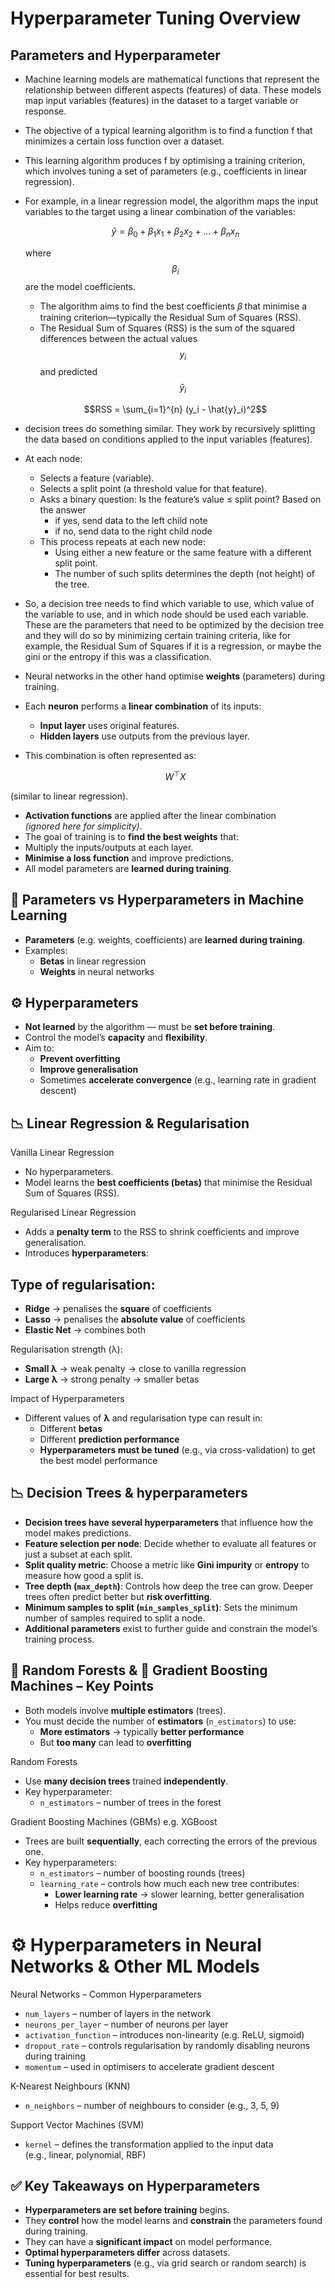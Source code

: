 # Hyperparameter Tuning Overview

## Parameters and Hyperparameter
- Machine learning models are mathematical functions that represent the relationship between different aspects (features) of data. These models map input variables (features) in the dataset to a target variable or response.
- The objective of a typical learning algorithm is to find a function f that minimizes a certain loss function over a dataset.
- This learning algorithm produces f by optimising a training criterion, which involves tuning a set of parameters (e.g., coefficients in linear regression).
- For example, in a linear regression model, the algorithm maps the input variables to the target using a linear combination of the variables:

  $$\hat{y} = \beta_0 + \beta_1 x_1 + \beta_2 x_2 + \dots + \beta_n x_n$$

  where $$\beta_i$$ are the model coefficients.
  - The algorithm aims to find the best coefficients 𝛽 that minimise a training criterion—typically the Residual Sum of Squares (RSS).
  - The Residual Sum of Squares (RSS) is the sum of the squared differences between the actual values $$y_i$$ and predicted $$\hat{y}_i$$

  $$RSS = \sum_{i=1}^{n} (y_i - \hat{y}_i)^2$$

- decision trees do something similar. They work by recursively splitting the data based on conditions applied to the input variables (features).
- At each node:
  - Selects a feature (variable).
  - Selects a split point (a threshold value for that feature).
  - Asks a binary question: Is the feature’s value ≤ split point? Based on the answer
    - if yes, send data to the left child note
    - if no, send data to the right child node
  - This process repeats at each new node:
    - Using either a new feature or the same feature with a different split point.
    - The number of such splits determines the depth (not height) of the tree.
- So, a decision tree needs to find which variable to use, which value of the variable to use, and in which node should be used each variable. These are the parameters that need to be optimized by the decision tree and they will do so by minimizing certain training criteria, like for example, the Residual Sum of Squares if it is a regression, or maybe the gini or the entropy if this was a classification.

- Neural networks in the other hand optimise **weights** (parameters) during training.
- Each **neuron** performs a **linear combination** of its inputs:
  - **Input layer** uses original features.
  - **Hidden layers** use outputs from the previous layer.
- This combination is often represented as:

  $$W^\top X$$

(similar to linear regression).
- **Activation functions** are applied after the linear combination  
*(ignored here for simplicity)*.
- The goal of training is to **find the best weights** that:
- Multiply the inputs/outputs at each layer.
- **Minimise a loss function** and improve predictions.
- All model parameters are **learned during training**.

## 🔧 Parameters vs Hyperparameters in Machine Learning

- **Parameters** (e.g. weights, coefficients) are **learned during training**.
- Examples:
  - **Betas** in linear regression  
  - **Weights** in neural networks

## ⚙️ Hyperparameters
- **Not learned** by the algorithm — must be **set before training**.
- Control the model’s **capacity** and **flexibility**.
- Aim to:
  - **Prevent overfitting**
  - **Improve generalisation**
  - Sometimes **accelerate convergence** (e.g., learning rate in gradient descent)

## 📉 Linear Regression & Regularisation

Vanilla Linear Regression
- No hyperparameters.
- Model learns the **best coefficients (betas)** that minimise the Residual Sum of Squares (RSS).

Regularised Linear Regression
- Adds a **penalty term** to the RSS to shrink coefficients and improve generalisation.
- Introduces **hyperparameters**:

## Type of regularisation:
- **Ridge** → penalises the **square** of coefficients  
- **Lasso** → penalises the **absolute value** of coefficients
- **Elastic Net** → combines both

Regularisation strength (λ):
- **Small λ** → weak penalty → close to vanilla regression
- **Large λ** → strong penalty → smaller betas

Impact of Hyperparameters
- Different values of **λ** and regularisation type can result in:
  - Different **betas**
  - Different **prediction performance**
  - **Hyperparameters must be tuned** (e.g., via cross-validation) to get the best model performance

 ## 📉 Decision Trees & hyperparameters
 - **Decision trees have several hyperparameters** that influence how the model makes predictions.
- **Feature selection per node**: Decide whether to evaluate all features or just a subset at each split.
- **Split quality metric**: Choose a metric like **Gini impurity** or **entropy** to measure how good a split is.
- **Tree depth (`max_depth`)**: Controls how deep the tree can grow. Deeper trees often predict better but **risk overfitting**.
- **Minimum samples to split (`min_samples_split`)**: Sets the minimum number of samples required to split a node.
- **Additional parameters** exist to further guide and constrain the model’s training process.

## 🌲 Random Forests & 🌟 Gradient Boosting Machines – Key Points

- Both models involve **multiple estimators** (trees).
- You must decide the number of **estimators** (`n_estimators`) to use:
  - **More estimators** → typically **better performance**
  - But **too many** can lead to **overfitting**

Random Forests
- Use **many decision trees** trained **independently**.
- Key hyperparameter:
  - `n_estimators` – number of trees in the forest

Gradient Boosting Machines (GBMs) e.g. XGBoost
- Trees are built **sequentially**, each correcting the errors of the previous one.
- Key hyperparameters:
  - `n_estimators` – number of boosting rounds (trees)
  - `learning_rate` – controls how much each new tree contributes:
    - **Lower learning rate** → slower learning, better generalisation
    - Helps reduce **overfitting**

# ⚙️ Hyperparameters in Neural Networks & Other ML Models

Neural Networks – Common Hyperparameters
- `num_layers` – number of layers in the network
- `neurons_per_layer` – number of neurons per layer
- `activation_function` – introduces non-linearity (e.g. ReLU, sigmoid)
- `dropout_rate` – controls regularisation by randomly disabling neurons during training
- `momentum` – used in optimisers to accelerate gradient descent

K-Nearest Neighbours (KNN)
- `n_neighbors` – number of neighbours to consider (e.g., 3, 5, 9)

Support Vector Machines (SVM)
- `kernel` – defines the transformation applied to the input data  
  (e.g., linear, polynomial, RBF)


## ✅ Key Takeaways on Hyperparameters
- **Hyperparameters are set before training** begins.
- They **control** how the model learns and **constrain** the parameters found during training.
- They can have a **significant impact** on model performance.
- **Optimal hyperparameters differ** across datasets.
- **Tuning hyperparameters** (e.g., via grid search or random search) is essential for best results.


